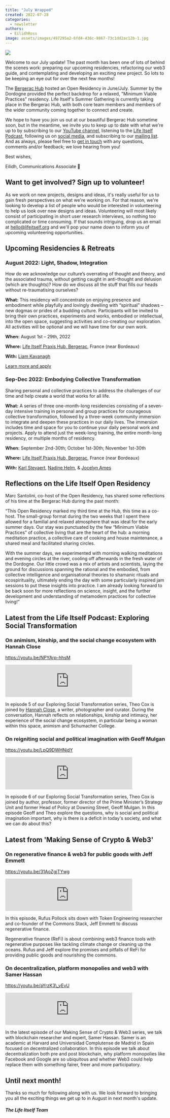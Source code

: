 ```yaml
---
title: "July Wrapped"
created: 2022-07-28
categories: 
  - newsletter
authors: 
  - EilidhRoss
image: assets/images/497295a2-6fd4-436c-9867-73c1dd2ac12b-1.jpg
---
```


![](assets/images/497295a2-6fd4-436c-9867-73c1dd2ac12b-1-1024x768.jpg)

Welcome to our July update! The past month has been one of lots of behind the scenes work: preparing our upcoming residencies, refactoring our web3 guide, and contemplating and developing an exciting new project. So lots to be keeping an eye out for over the next few months!

The [Bergerac Hub](https://lifeitself.org/hubs/bergerac/) hosted an Open Residency in June/July. Summer by the Dordogne provided the perfect backdrop for a relaxed, "Minimum Viable Practices" residency. Life Itself's Summer Gathering is currently taking place in the Bergerac Hub, with both core team members and members of the wider community coming together to connect and create.

We hope to have you join us out at our beautiful Bergerac Hub sometime soon, but in the meantime, we invite you to keep up to date with what we're up to by subscribing to our [YouTube channel](https://www.youtube.com/channel/UCmBq3VO9w_MLTKD_CHsYN-Q), listening to the [Life Itself Podcast](https://anchor.fm/life-itself), following us on [social media](https://twitter.com/forlifeitself), and subscribing to our [mailing list](https://lifeitself.org/contact/). And as always, please feel free to [get in touch](https://lifeitself.org/contact/) with any questions, comments and/or feedback; we love hearing from you!

Best wishes,

Eilidh, Communications Associate 💛

## Want to get involved? Sign up to volunteer!

As we work on new projects, designs and ideas, it's really useful for us to gain fresh perspectives on what we're working on. For that reason, we're looking to develop a list of people who would be interested in volunteering to help us look over new designs and ideas. Volunteering will most likely consist of participating in short user research interviews, so nothing too complicated or time consuming. If that sounds intriguing, drop us an email at [hello@lifeitself.org](mailto:hello@lifeitself.org) and we'll pop your name down to inform you of upcoming volunteering opportunities.

## Upcoming Residencies & Retreats

### August 2022: Light, Shadow, Integration

How do we acknowledge our culture’s overrating of thought and theory, and the associated trauma, without getting caught in anti-thought and delusion (which are thoughts)? How do we discuss all the stuff that fills our heads without re-traumatising ourselves?

**What:** This residency will concentrate on enjoying presence and embodiment while playfully and lovingly dwelling with “spiritual” shadows – new dogmas or prides of a budding culture. Participants will be invited to bring their own practices, experiments and works, embodied or intellectual, into the open space, suggesting activities and co-creating our exploration. All activities will be optional and we will have time for our own work.

**When:** August 1st – 29th, 2022

**Where:** [Life Itself Praxis Hub, Bergerac](https://lifeitself.org/hubs/bergerac/), France (near Bordeaux)

**With:** [Liam Kavanagh](https://lifeitself.org/people/)

[Learn more and apply](https://lifeitself.org/light-shadow-integration/)

### Sep-Dec 2022: Embodying Collective Transformation

Sharing personal and collective practices to address the challenges of our time and help create a world that works for all life.

**What:** A series of three one-month-long residencies consisting of a seven-day intensive training in personal and group practices for courageous collective transformation, followed by a three-week community immersion to integrate and deepen these practices in our daily lives. The immersion includes time and space for you to continue your daily personal work and projects. Apply to attend just the week-long training, the entire month-long residency, or multiple months of residency.

**When:** September 2nd-30th; October 1st-30th; November 1st-30th

**Where:** [Life Itself Praxis Hub, Bergerac](https://lifeitself.org/hubs/bergerac/), France (near Bordeaux)

**With:** [Karl Steyaert](http://www.karlsteyaert.com/), [Nadine Helm](https://www.embracing-life.com/), & [Jocelyn Ames](https://becomingtogether.net/)

## Reflections on the Life Itself Open Residency

Marc Santolini, co-host of the Open Residency, has shared some reflections of his time at the Bergerac Hub during the past month:

“This Open Residency marked my third time at the Hub, this time as a co-host. The small-group format during the two weeks that I spent there allowed for a familial and relaxed atmosphere that was ideal for the early summer days. Our stay was punctuated by the few “Minimum Viable Practices” of collective living that are the heart of the hub: a morning meditation practice, a collective care of cooking and house maintenance, a shared meal and facilitated sharing circles.

With the summer days, we experimented with morning walking meditations and evening circles at the river, cooling off afterwards in the fresh water of the Dordogne. Our little crowd was a mix of artists and scientists, laying the ground for discussions spanning the rational and the embodied, from collective intelligence and organisational theories to shamanic rituals and ecospirituality, ultimately ending the day with some particularly inspired jam sessions to put these insights into practice. I am already looking forward to be back soon for more reflections on science, insight, and the further development and understanding of metamodern practices for collective living!”

## Latest from the Life Itself Podcast: Exploring Social Transformation

### On animism, kinship, and the social change ecosystem with Hannah Close

https://youtu.be/NPYArp-hhsM

<iframe src="https://anchor.fm/life-itself/embed/episodes/Hannah-Close-on-Animism--Kinship--and-the-Social-Change-Ecosystem-e1l4etn/a-a7gpq18" height="102px" width="400px" frameborder="0" scrolling="no"></iframe>

In episode 5 of our Exploring Social Transformation series, Theo Cox is joined by [Hannah Close](https://hannahlclose.com/who), a writer, photographer and curator. During the conversation, Hannah reflects on relationships, kinship and intimacy, her experience of the social change ecosystem, in particular being a woman within this space, animism and Schumacher College.

### On reigniting social and political imagination with Geoff Mulgan

https://youtu.be/LpQ9DWHNjdY

<iframe src="https://anchor.fm/life-itself/embed/episodes/Geoff-Mulgan-on-Reigniting-Social-and-Political-Imagination-e1lm1vn/a-a7gpq18" height="102px" width="400px" frameborder="0" scrolling="no"></iframe>

In episode 6 of our Exploring Social Transformation series, Theo Cox is joined by author, professor, former director of the Prime Minister’s Strategy Unit and former Head of Policy at Downing Street, Geoff Mulgan. In this episode Geoff and Theo explore the questions, why is social and political imagination important, why is there is a deficit in today's society, and what we can do about this?

## Latest from 'Making Sense of Crypto & Web3'

### On regenerative finance & web3 for public goods with Jeff Emmett

https://youtu.be/31AoZgjTYwg

<iframe src="https://anchor.fm/life-itself/embed/episodes/Rufus-Pollock-and-Jeff-Emmett-on-Regenerative-Finance-and-Web3-for-Public-Goods-e1kq45q/a-a7gpq18" height="102px" width="400px" frameborder="0" scrolling="no"></iframe>

In this episode, Rufus Pollock sits down with Token Engineering researcher and co-founder of the Commons Stack, Jeff Emmett to discuss regenerative finance.

Regenerative finance (ReFi) is about combining web3 finance tools with regenerative purposes like tackling climate change or cleaning up the oceans. Rufus and Jeff explore the promises and pitfalls of ReFi for providing public goods and nourishing the commons.

### On decentralization, platform monopolies and web3 with Samer Hassan

https://youtu.be/aYrzK3\_vEvU

<iframe src="https://anchor.fm/life-itself/embed/episodes/Samer-Hassan--Rufus-Pollock-on-Decentralization--Platform-Monopolies-and-Web3-e1lcl38/a-a7gpq18" height="102px" width="400px" frameborder="0" scrolling="no"></iframe>

In the latest episode of our Making Sense of Crypto & Web3 series, we talk with blockchain researcher and expert, Samer Hassan. Samer is an academic at Harvard and Universidad Complutense de Madrid in Spain focused on decentralized collaboration. In this episode we talk about decentralization both pre and post blockchain, why platform monopolies like Facebook and Google are so ubiquitous and whether Web3 could help replace them with something fairer, freer and more participatory.

## Until next month!

Thanks so much for following along with us. We look forward to bringing you all the exciting things we get up to in August in next month's update.

##### The Life Itself Team
